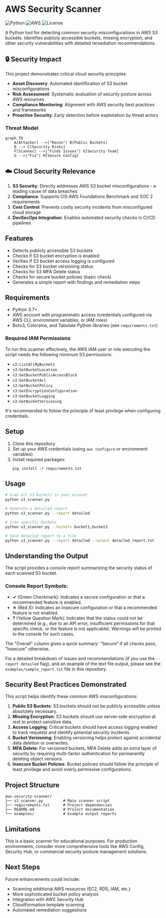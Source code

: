 # AWS Security Scanner

![Python](https://img.shields.io/badge/Python-3.7+-blue) ![AWS](https://img.shields.io/badge/AWS-Security-green) ![License](https://img.shields.io/badge/License-MIT-yellow)

A Python tool for detecting common security misconfigurations in AWS S3 buckets. Identifies publicly accessible buckets, missing encryption, and other security vulnerabilities with detailed remediation recommendations.

## 🔒 Security Impact

This project demonstrates critical cloud security principles:
- **Asset Discovery**: Automated identification of S3 bucket misconfigurations
- **Risk Assessment**: Systematic evaluation of security posture across AWS resources
- **Compliance Monitoring**: Alignment with AWS security best practices and frameworks
- **Proactive Security**: Early detection before exploitation by threat actors

### Threat Model
```mermaid
graph TD
    A[Attacker] -->|"Recon"| B(Public Buckets)
    B --> C[Security Risks]
    F[Scanner] -->|"Finds Issues"| G[Security Team]
    G -->|"Fix"| H[Secure Config]
```

## ☁️ Cloud Security Relevance

1. **S3 Security**: Directly addresses AWS S3 bucket misconfigurations - a leading cause of data breaches
2. **Compliance**: Supports CIS AWS Foundations Benchmark and SOC 2 requirements
3. **Cost Control**: Prevents costly security incidents from misconfigured cloud storage
4. **DevSecOps Integration**: Enables automated security checks in CI/CD pipelines

## Features

- Detects publicly accessible S3 buckets
- Checks if S3 bucket encryption is enabled
- Verifies if S3 bucket access logging is configured
- Checks for S3 bucket versioning status
- Checks for S3 MFA Delete status
- Checks for secure bucket policies (basic check)
- Generates a simple report with findings and remediation steps

## Requirements

- Python 3.7+
- AWS account with programmatic access (credentials configured via AWS CLI, environment variables, or IAM roles)
- Boto3, Colorama, and Tabulate Python libraries (see `requirements.txt`)

### Required IAM Permissions
To run this scanner effectively, the AWS IAM user or role executing the script needs the following minimum S3 permissions:

- `s3:ListAllMyBuckets`
- `s3:GetBucketLocation`
- `s3:GetBucketPublicAccessBlock`
- `s3:GetBucketAcl`
- `s3:GetBucketPolicy`
- `s3:GetEncryptionConfiguration`
- `s3:GetBucketLogging`
- `s3:GetBucketVersioning`

It's recommended to follow the principle of least privilege when configuring credentials.

## Setup

1. Clone this repository
2. Set up your AWS credentials (using `aws configure` or environment variables)
3. Install required packages:
   ```
   pip install -r requirements.txt
   ```

## Usage

```bash
# Scan all S3 buckets in your account
python s3_scanner.py

# Generate a detailed report
python s3_scanner.py --report detailed

# Scan specific buckets
python s3_scanner.py --buckets bucket1,bucket2

# Save detailed report to a file
python s3_scanner.py --report detailed --output detailed_report.txt
```

## Understanding the Output

The script provides a console report summarizing the security status of each scanned S3 bucket.

### Console Report Symbols:
-   **✓** (Green Checkmark): Indicates a secure configuration or that a recommended feature is enabled.
-   **✗** (Red X): Indicates an insecure configuration or that a recommended feature is not enabled.
-   **?** (Yellow Question Mark): Indicates that the status could not be determined (e.g., due to an API error, insufficient permissions for that specific check, or the feature is not applicable). Warnings will be printed to the console for such cases.

The "Overall" column gives a quick summary: "Secure" if all checks pass, "Insecure" otherwise.

For a detailed breakdown of issues and recommendations (if you use the `--report detailed` flag), and an example of the text file output, please see the `examples/sample_report.txt` file in this repository.

## Security Best Practices Demonstrated

This script helps identify these common AWS misconfigurations:

1. **Public S3 Buckets**: S3 buckets should not be publicly accessible unless absolutely necessary.
2. **Missing Encryption**: S3 buckets should use server-side encryption at rest to protect sensitive data.
3. **Access Logging**: Critical buckets should have access logging enabled to track requests and identify potential security incidents.
4. **Bucket Versioning**: Enabling versioning helps protect against accidental data deletion or overwrites.
5. **MFA Delete**: For versioned buckets, MFA Delete adds an extra layer of security by requiring multi-factor authentication for permanently deleting object versions.
6. **Insecure Bucket Policies**: Bucket policies should follow the principle of least privilege and avoid overly permissive configurations.

## Project Structure

```
aws-security-scanner/
├── s3_scanner.py         # Main scanner script
├── requirements.txt      # Project dependencies
├── README.md             # Project documentation
└── examples/             # Example output reports
```

## Limitations

This is a basic scanner for educational purposes. For production environments, consider more comprehensive tools like AWS Config, Security Hub, or commercial security posture management solutions.

## Next Steps

Future enhancements could include:
- Scanning additional AWS resources (EC2, RDS, IAM, etc.)
- More sophisticated bucket policy analysis
- Integration with AWS Security Hub
- CloudFormation template scanning
- Automated remediation suggestions
